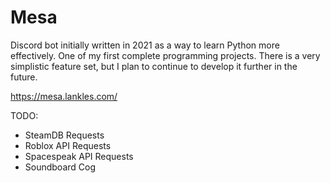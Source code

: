 # Mesa

Discord bot initially written in 2021 as a way to learn Python more effectively. One of my first complete programming projects. There is a very simplistic feature set, but I plan to continue to develop it further in the future.

https://mesa.lankles.com/

TODO:

- SteamDB Requests
- Roblox API Requests
- Spacespeak API Requests
- Soundboard Cog
